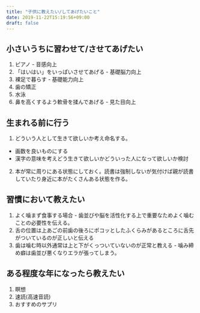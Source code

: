 ```yaml
---
title: "子供に教えたい/してあげたいこと"
date: 2019-11-22T15:19:56+09:00
draft: false
---
```


## 小さいうちに習わせて/させてあげたい
1. ピアノ - 音感向上
2. 「はいはい」をいっぱいさせてあげる - 基礎脳力向上
3. 裸足で暮らす - 基礎能力向上
4. 歯の矯正
5. 水泳
6. 鼻を高くするよう軟骨を揉んであげる - 見た目向上

## 生まれる前に行う
1. どういう人として生きて欲しいか考え命名する。
  - 画数を良いものにする
  - 漢字の意味を考えどう生きて欲しいかどういった人になって欲しいか検討
2. 本が常に周りにある状態にしておく。読書は強制しないが気付けば親が読書していたり身近に本がたくさんある状態を作る。

## 習慣において教えたい
1. よく噛まず食事する場合 - 歯並びや脳を活性化する上で重要なためよく噛むことの必要性を伝える。
2. 舌の位置は上あごの前歯の後ろにポコッとしたふくらみがあるところに舌先がついているのが正しいと伝える
3. 歯は噛む時以外通常は上と下がくっついていないのが正常と教える - 噛み締め癖は歯並び悪くなりエラが張ってしまう。

## ある程度な年になったら教えたい
1. 瞑想
2. 速読(高速音読)
3. おすすめのサプリ
